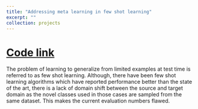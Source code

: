 ```yaml
---
title: "Addressing meta learning in few shot learning"
excerpt: ""
collection: projects
---
```

[Code link](https://github.com/jeetkanjani7/CloserLookFewShot)
=============
The problem of learning to generalize from limited examples at test time is referred to as few shot learning. 
Although, there have been few shot learning algorithms which have reported performance better than the state of the art, there is a lack of domain shift between the source and target domain as the novel classes used in those cases are sampled from the same dataset. This makes the current evaluation numbers flawed.

